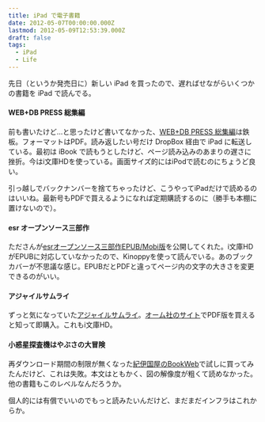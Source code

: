```yaml
---
title: iPad で電子書籍
date: 2012-05-07T00:00:00.000Z
lastmod: 2012-05-09T12:53:39.000Z
draft: false
tags:
  - iPad
  - Life
---
```


先日（というか発売日に）新しい iPad を買ったので、遅ればせながらいくつかの書籍を iPad で読んでる。

#### WEB+DB PRESS 総集編

前も書いたけど…と思ったけど書いてなかった、[WEB+DB PRESS 総集編](https://www.amazon.co.jp/dp/4774148318)は鉄板。フォーマットはPDF。読み返したい号だけ DropBox 経由で iPad に転送している。最初は iBook で読もうとしたけど、ページ読み込みのあまりの遅さに挫折。今はi文庫HDを使っている。画面サイズ的にはiPodで読むのにちょうど良い。

引っ越しでバックナンバーを捨てちゃったけど、こうやってiPadだけで読めるのはいいね。最新号もPDFで買えるようになれば定期購読するのに（勝手も本棚に置けないので）。

#### esr オープンソース三部作

たださんが[esrオープンソース三部作EPUB/Mobi版](http://tdtds.github.com/esr_trilogy_ja/)を公開してくれた。i文庫HDがEPUBに対応していなかったので、Kinoppyを使って読んでいる。あのブックカバーが不思議な感じ。EPUBだとPDFと違ってページ内の文字の大きさを変更できるのがいい。

#### アジャイルサムライ

ずっと気になっていた[アジャイルサムライ](https://www.amazon.co.jp/dp/4274068560)。[オーム社のサイト](http://ssl.ohmsha.co.jp/cgi-bin/menu.cgi?ISBN=978-4-274-06856-0)でPDF版を買えると知って即購入。これもi文庫HD。

#### 小惑星探査機はやぶさの大冒険

再ダウンロード期間の制限が無くなった[紀伊国屋のBookWeb](http://bookweb.kinokuniya.co.jp/guest/cgi-bin/wshosea.cgi?W-NIPS=9985957873\&TYPE=EBOOK)で試しに買ってみたんだけど、これは失敗。本文はともかく、図の解像度が粗くて読めなかった。他の書籍もこのレベルなんだろうか。

個人的には有償でいいのでもっと読みたいんだけど、まだまだインフラはこれからか。
